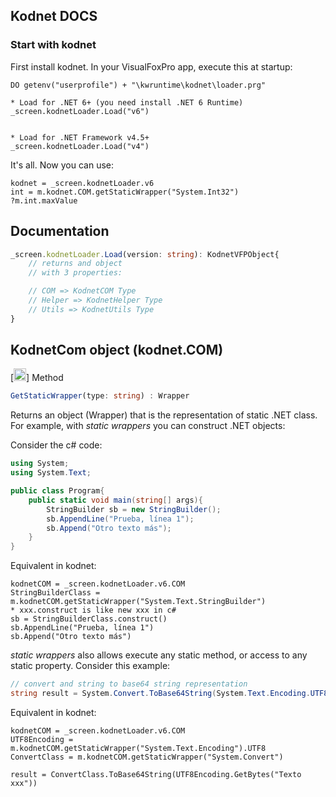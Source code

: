 ## Kodnet DOCS

### Start with kodnet

First install kodnet. In your VisualFoxPro app, execute this at startup:

```foxpro
DO getenv("userprofile") + "\kwruntime\kodnet\loader.prg"

* Load for .NET 6+ (you need install .NET 6 Runtime)
_screen.kodnetLoader.Load("v6")


* Load for .NET Framework v4.5+
_screen.kodnetLoader.Load("v4")
```


It's all.  Now you can use: 

```foxpro
kodnet = _screen.kodnetLoader.v6
int = m.kodnet.COM.getStaticWrapper("System.Int32")
?m.int.maxValue

``` 

## Documentation


```typescript
_screen.kodnetLoader.Load(version: string): KodnetVFPObject{
    // returns and object 
    // with 3 properties: 

    // COM => KodnetCOM Type
    // Helper => KodnetHelper Type 
    // Utils => KodnetUtils Type
}
``` 


## KodnetCom object (kodnet.COM)



[<img src="https://client-tools.west-wind.com/docs/bmp/classmethod.png" width="20" height="20" />] Method
```typescript
GetStaticWrapper(type: string) : Wrapper
```

Returns an object (Wrapper) that is the representation of static .NET class. For example, with *static wrappers* you can construct .NET objects:

Consider the c# code:

```c#
using System;
using System.Text;

public class Program{
    public static void main(string[] args){
        StringBuilder sb = new StringBuilder();
        sb.AppendLine("Prueba, línea 1");
        sb.Append("Otro texto más");
    }
}
```

Equivalent in kodnet:

```foxpro 
kodnetCOM = _screen.kodnetLoader.v6.COM
StringBuilderClass = m.kodnetCOM.getStaticWrapper("System.Text.StringBuilder")
* xxx.construct is like new xxx in c#
sb = StringBuilderClass.construct() 
sb.AppendLine("Prueba, línea 1")
sb.Append("Otro texto más")
``` 

*static wrappers* also allows execute any static method, or access to any static property. Consider this example: 

```c#
// convert and string to base64 string representation
string result = System.Convert.ToBase64String(System.Text.Encoding.UTF8.GetBytes("Texto xxx"));
``` 

Equivalent in kodnet: 

```foxpro 
kodnetCOM = _screen.kodnetLoader.v6.COM
UTF8Encoding = m.kodnetCOM.getStaticWrapper("System.Text.Encoding").UTF8
ConvertClass = m.kodnetCOM.getStaticWrapper("System.Convert")

result = ConvertClass.ToBase64String(UTF8Encoding.GetBytes("Texto xxx"))
``` 




